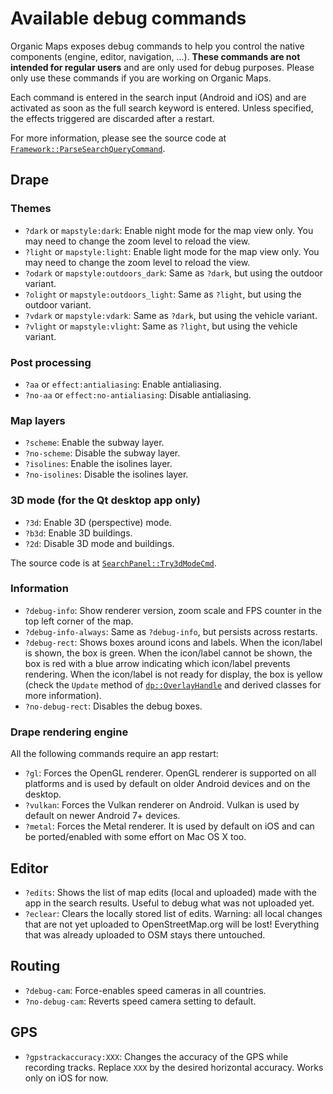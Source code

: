 # Available debug commands

Organic Maps exposes debug commands to help you control the native components (engine, editor, navigation, ...). **These commands are not intended for regular users** and are only used for debug purposes. Please only use these commands if you are working on Organic Maps.

Each command is entered in the search input (Android and iOS) and are activated as soon as the full search keyword is entered. Unless specified, the effects triggered are discarded after a restart.

For more information, please see the source code at [`Framework::ParseSearchQueryCommand`](../map/framework.cpp).

## Drape

### Themes

- `?dark` or `mapstyle:dark`: Enable night mode for the map view only. You may need to change the zoom level to reload the view.
- `?light` or `mapstyle:light`: Enable light mode for the map view only. You may need to change the zoom level to reload the view.
- `?odark` or `mapstyle:outdoors_dark`: Same as `?dark`, but using the outdoor variant.
- `?olight` or `mapstyle:outdoors_light`: Same as `?light`, but using the outdoor variant.
- `?vdark` or `mapstyle:vdark`: Same as `?dark`, but using the vehicle variant.
- `?vlight` or `mapstyle:vlight`: Same as `?light`, but using the vehicle variant.

### Post processing

- `?aa` or `effect:antialiasing`: Enable antialiasing.
- `?no-aa` or `effect:no-antialiasing`: Disable antialiasing.

### Map layers

- `?scheme`: Enable the subway layer.
- `?no-scheme`: Disable the subway layer.
- `?isolines`: Enable the isolines layer.
- `?no-isolines`: Disable the isolines layer.

### 3D mode (for the Qt desktop app only)
- `?3d`: Enable 3D (perspective) mode.
- `?b3d`: Enable 3D buildings.
- `?2d`: Disable 3D mode and buildings.

The source code is at [`SearchPanel::Try3dModeCmd`](../qt/search_panel.cpp).

### Information

- `?debug-info`: Show renderer version, zoom scale and FPS counter in the top left corner of the map.
- `?debug-info-always`: Same as `?debug-info`, but persists across restarts.
- `?debug-rect`: Shows boxes around icons and labels. When the icon/label is shown, the box is green. When the icon/label cannot be shown, the box is red with a blue arrow indicating which icon/label prevents rendering. When the icon/label is not ready for display, the box is yellow (check the `Update` method of [`dp::OverlayHandle`](../drape/overlay_handle.hpp) and derived classes for more information).
- `?no-debug-rect`: Disables the debug boxes.

### Drape rendering engine

All the following commands require an app restart:

- `?gl`: Forces the OpenGL renderer. OpenGL renderer is supported on all platforms and is used by default on older Android devices and on the desktop.
- `?vulkan`: Forces the Vulkan renderer on Android. Vulkan is used by default on newer Android 7+ devices.
- `?metal`: Forces the Metal renderer. It is used by default on iOS and can be ported/enabled with some effort on Mac OS X too.

## Editor

- `?edits`: Shows the list of map edits (local and uploaded) made with the app in the search results. Useful to debug what was not uploaded yet.
- `?eclear`: Clears the locally stored list of edits. Warning: all local changes that are not yet uploaded to OpenStreetMap.org will be lost! Everything that was already uploaded to OSM stays there untouched.

## Routing

- `?debug-cam`: Force-enables speed cameras in all countries.
- `?no-debug-cam`: Reverts speed camera setting to default.

## GPS

- `?gpstrackaccuracy:XXX`: Changes the accuracy of the GPS while recording tracks. Replace `XXX` by the desired horizontal accuracy. Works only on iOS for now.
